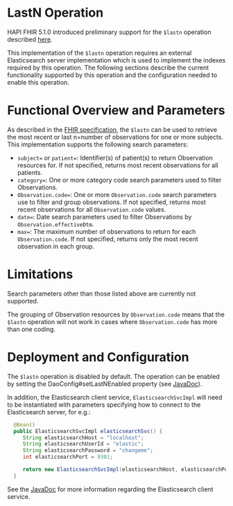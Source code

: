 # LastN Operation

HAPI FHIR 5.1.0 introduced preliminary support for the `$lastn` operation described [here](http://hl7.org/fhir/observation-operation-lastn.html).

This implementation of the `$lastn` operation requires an external Elasticsearch server implementation which is used to implement the indexes required by this operation. The following sections describe the current functionality supported by this operation and the configuration needed to enable this operation.

# Functional Overview and Parameters

As described in the [FHIR specification](http://hl7.org/fhir/observation-operation-lastn.html), the `$lastn` can be used to retrieve the most recent or last n=number of observations for one or more subjects. This implementation supports the following search parameters:

* `subject=` or `patient=`: Identifier(s) of patient(s) to return Observation resources for. If not specified, returns most recent observations for all patients.
* `category=`: One or more category code search parameters used to filter Observations.
* `Observation.code=`: One or more `Observation.code` search parameters use to filter and group observations. If not specified, returns most recent observations for all `Observation.code` values.
* `date=`: Date search parameters used to filter Observations by `Observation.effectiveDtm`.
* `max=`: The maximum number of observations to return for each `Observation.code`. If not specified, returns only the most recent observation in each group.

# Limitations

Search parameters other than those listed above are currently not supported.

The grouping of Observation resources by `Observation.code` means that the `$lastn` operation will not work in cases where `Observation.code` has more than one coding.

# Deployment and Configuration

The `$lastn` operation is disabled by default. The operation can be enabled by setting the DaoConfig#setLastNEnabled property (see [JavaDoc](/hapi-fhir/apidocs/hapi-fhir-jpaserver-api/ca/uhn/fhir/jpa/api/config/DaoConfig.html#setLastNEnabled(boolean))).

In addition, the Elasticsearch client service, `ElasticsearchSvcImpl` will need to be instantiated with parameters specifying how to connect to the Elasticsearch server, for e.g.:

```java
  @Bean()
  public ElasticsearchSvcImpl elasticsearchSvc() {
     String elasticsearchHost = "localhost";
     String elasticsearchUserId = "elastic";
     String elasticsearchPassword = "changeme";
     int elasticsearchPort = 9301;

     return new ElasticsearchSvcImpl(elasticsearchHost, elasticsearchPort, elasticsearchUserId, elasticsearchPassword);
  }
```

See the [JavaDoc](/hapi-fhir/apidocs/hapi-fhir-jpaserver-base/ca/uhn/fhir/jpa/search/lastn/IElasticsearchSvc.html) for more information regarding the Elasticsearch client service.
